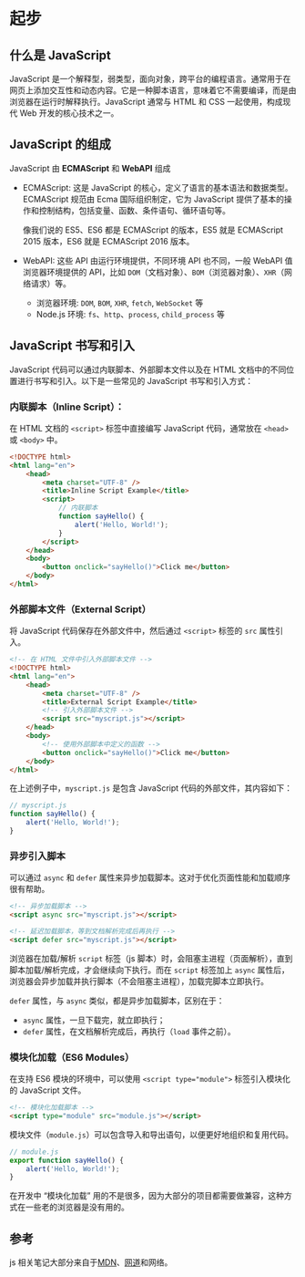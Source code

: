 # 起步

## 什么是 JavaScript

JavaScript 是一个解释型，弱类型，面向对象，跨平台的编程语言。通常用于在网页上添加交互性和动态内容。它是一种脚本语言，意味着它不需要编译，而是由浏览器在运行时解释执行。JavaScript 通常与 HTML 和 CSS 一起使用，构成现代 Web 开发的核心技术之一。

## JavaScript 的组成

JavaScript 由 **ECMAScript** 和 **WebAPI** 组成

-   ECMAScript: 这是 JavaScript 的核心，定义了语言的基本语法和数据类型。ECMAScript 规范由 Ecma 国际组织制定，它为 JavaScript 提供了基本的操作和控制结构，包括变量、函数、条件语句、循环语句等。

    像我们说的 ES5、ES6 都是 ECMAScript 的版本，ES5 就是 ECMAScript 2015 版本，ES6 就是 ECMAScript 2016 版本。

-   WebAPI: 这些 API 由运行环境提供，不同环境 API 也不同，一般 WebAPI 值浏览器环境提供的 API，比如 `DOM`（文档对象）、`BOM`（浏览器对象）、`XHR`（网络请求）等。

    -   浏览器环境: `DOM`, `BOM`, `XHR`, `fetch`, `WebSocket` 等
    -   Node.js 环境: `fs`、`http`、`process`, `child_process` 等

## JavaScript 书写和引入

JavaScript 代码可以通过内联脚本、外部脚本文件以及在 HTML 文档中的不同位置进行书写和引入。以下是一些常见的 JavaScript 书写和引入方式：

### 内联脚本（Inline Script）：

在 HTML 文档的 `<script>` 标签中直接编写 JavaScript 代码，通常放在 `<head>` 或 `<body>` 中。

```html
<!DOCTYPE html>
<html lang="en">
	<head>
		<meta charset="UTF-8" />
		<title>Inline Script Example</title>
		<script>
			// 内联脚本
			function sayHello() {
				alert('Hello, World!');
			}
		</script>
	</head>
	<body>
		<button onclick="sayHello()">Click me</button>
	</body>
</html>
```

### 外部脚本文件（External Script）

将 JavaScript 代码保存在外部文件中，然后通过 `<script>` 标签的 `src` 属性引入。

```html
<!-- 在 HTML 文件中引入外部脚本文件 -->
<!DOCTYPE html>
<html lang="en">
	<head>
		<meta charset="UTF-8" />
		<title>External Script Example</title>
		<!-- 引入外部脚本文件 -->
		<script src="myscript.js"></script>
	</head>
	<body>
		<!-- 使用外部脚本中定义的函数 -->
		<button onclick="sayHello()">Click me</button>
	</body>
</html>
```

在上述例子中，`myscript.js` 是包含 JavaScript 代码的外部文件，其内容如下：

```javascript
// myscript.js
function sayHello() {
	alert('Hello, World!');
}
```

### 异步引入脚本

可以通过 `async` 和 `defer` 属性来异步加载脚本。这对于优化页面性能和加载顺序很有帮助。

```html
<!-- 异步加载脚本 -->
<script async src="myscript.js"></script>

<!-- 延迟加载脚本，等到文档解析完成后再执行 -->
<script defer src="myscript.js"></script>
```

浏览器在加载/解析 `script` 标签（js 脚本）时，会阻塞主进程（页面解析），直到脚本加载/解析完成，才会继续向下执行。而在 `script` 标签加上 `async` 属性后，浏览器会异步加载并执行脚本（不会阻塞主进程），加载完脚本立即执行。

`defer` 属性，与 `async` 类似，都是异步加载脚本，区别在于：

-   `async` 属性，一旦下载完，就立即执行；
-   `defer` 属性，在文档解析完成后，再执行（`load` 事件之前）。

### 模块化加载（ES6 Modules）

在支持 ES6 模块的环境中，可以使用 `<script type="module">` 标签引入模块化的 JavaScript 文件。

```html
<!-- 模块化加载脚本 -->
<script type="module" src="module.js"></script>
```

模块文件（`module.js`）可以包含导入和导出语句，以便更好地组织和复用代码。

```javascript
// module.js
export function sayHello() {
	alert('Hello, World!');
}
```

在开发中 “模块化加载” 用的不是很多，因为大部分的项目都需要做兼容，这种方式在一些老的浏览器是没有用的。

## 参考

js 相关笔记大部分来自于[MDN](https://developer.mozilla.org/zh-CN)、[网道](https://wangdoc.com)和网络。
